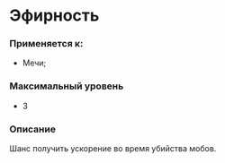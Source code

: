 # Эфирность

### Применяется к:

* Мечи;

### Максимальный уровень

* 3

### Описание

Шанс получить ускорение во время убийства мобов.
